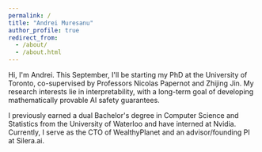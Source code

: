 ```yaml
---
permalink: /
title: "Andrei Muresanu"
author_profile: true
redirect_from: 
  - /about/
  - /about.html
---
```


Hi, I'm Andrei. This September, I'll be starting my PhD at the University of Toronto, co-supervised by Professors Nicolas Papernot and Zhijing Jin. My research interests lie in interpretability, with a long-term goal of developing mathematically provable AI safety guarantees.

I previously earned a dual Bachelor's degree in Computer Science and Statistics from the University of Waterloo and have interned at Nvidia. Currently, I serve as the CTO of WealthyPlanet and an advisor/founding PI at Silera.ai.
